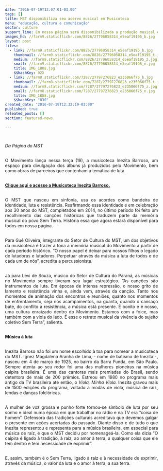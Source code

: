```yaml
---
date: "2016-07-19T12:07:01-03:00"
tags: []
title: MST disponibiliza seu acervo musical em Musicoteca
menu: "educação, cultura e comunicação"
sector: culture
support_line: Em nossa página será disponibilizada a produção musical que conta a história do movimento.
images_hd: //farm9.staticflickr.com/8826/27796058314_e5eaf19195_b.jpg
layout: post
files:
  - link: //farm9.staticflickr.com/8826/27796058314_e5eaf19195_b.jpg
    thumbnail: //farm9.staticflickr.com/8826/27796058314_e5eaf19195_t.jpg
    medium: //farm9.staticflickr.com/8826/27796058314_e5eaf19195_z.jpg
    small: //farm9.staticflickr.com/8826/27796058314_e5eaf19195_n.jpg
    title: IMG_1808.jpg
    $$hashKey: 02X
  - link: //farm8.staticflickr.com/7287/27797276823_e235066f75_b.jpg
    thumbnail: //farm8.staticflickr.com/7287/27797276823_e235066f75_t.jpg
    medium: //farm8.staticflickr.com/7287/27797276823_e235066f75_z.jpg
    small: //farm8.staticflickr.com/7287/27797276823_e235066f75_n.jpg
    title: IMG_1888.jpg
    $$hashKey: "030"
created_date: "2016-07-19T12:32:19-03:00"
published: true
releated_posts: []
section: featured-news

---
```

<p style="text-align: justify;">&nbsp;</p>

<p style="text-align: justify;"><em>Da P&aacute;gina do MST&nbsp;</em></p>

<p style="text-align: justify;"><br />
O Movimento lan&ccedil;a nessa ter&ccedil;a (19), a musicoteca Inezita Barroso, um espa&ccedil;o para divulga&ccedil;&atilde;o dos &aacute;lbuns j&aacute; produzidos pelo Movimento, bem como obras de parceiros que contenham a tem&aacute;tica de luta.</p>

<p style="text-align: justify;"><br />
<strong><a href="http://www.mst.org.br/musicoteca">Clique aqui e acesse a Musicoteca Inezita Barroso.</a></strong></p>

<p style="text-align: justify;"><br />
O MST que nasceu em sinfonia, usa os acordes como bandeira de identidade, luta e resist&ecirc;ncia. Reafirmando essa identidade e em celebra&ccedil;&atilde;o aos 30 anos do MST, completados em 2014, no &uacute;ltimo per&iacute;odo foi feito um recolhimento das can&ccedil;&otilde;es hist&oacute;ricas que traduzem parte da mem&oacute;ria musical do povo Sem Terra. Hist&oacute;ria essa que agora estar&aacute; dispon&iacute;vel para todos em nossa p&aacute;gina.</p>

<p style="text-align: justify;"><br />
Para Gu&ecirc; Oliveira, integrante do Setor de Cultura do MST, um dos objetivos da musicoteca &eacute; trazer &agrave; tona a mem&oacute;ria musical do Movimento a partir de cada per&iacute;odo hist&oacute;rico. &ldquo;O nosso papel &eacute; deixar para nossos filhos o legado de lutadoras e lutadores. Perpetuar atrav&eacute;s da m&uacute;sica a luta de todos e de cada um de n&oacute;s&rdquo;, acredita a percussionista.</p>

<p style="text-align: justify;"><br />
J&aacute; para Levi de Souza, m&uacute;sico do Setor de Cultura do Paran&aacute;, as m&uacute;sicas no Movimento sempre tiveram seu lugar estrat&eacute;gico. &ldquo;As can&ccedil;&otilde;es s&atilde;o instrumentos de luta. Em &eacute;pocas de intensa repress&atilde;o, o nosso grito de lamento e resist&ecirc;ncia vinha e, ainda vem, atrav&eacute;s da can&ccedil;&atilde;o. Tanto nos momentos de anima&ccedil;&atilde;o dos encontros e reuni&otilde;es, quanto nos momentos de enfrentamento, seja nos acampamentos, na guarita, quando o cansa&ccedil;o bate, do conflito &agrave; resist&ecirc;ncia, a m&uacute;sica est&aacute; presente. &Eacute; bonito e &eacute; nosso, uma cultura enraizado dentro do Movimento. Estamos com a foice, mas tamb&eacute;m com a viola do lado. &Eacute; esse o retrato musical da viv&ecirc;ncia do sujeito coletivo Sem Terra&rdquo;, salienta.</p>

<p style="text-align: justify;"><br />
<strong>M&uacute;sica &agrave; luta</strong></p>

<p style="text-align: justify;"><br />
Inezita Barroso n&atilde;o foi um nome escolhido &agrave; toa para nomear a musicoteca do MST. Ignez Magdalena Aranha de Lima, - nome de batismo de Inezita -, nasceu em 4 de mar&ccedil;o de 1925, no bairro da Barra Funda, em S&atilde;o Paulo. Sempre atenta ao seu redor foi uma das mulheres pioneiras na m&uacute;sica caipira brasileira. &Eacute; uma das cantoras mais premiadas do Brasil, sendo detentora de mais de 200 pr&ecirc;mios. Estreou em 1980 no programa mais antigo da TV brasileira at&eacute; ent&atilde;o, o <em>Viola, Minha Viola.</em> Inezita gravou mais de 1500 edi&ccedil;&otilde;es do programa, voltado a modas de viola, m&uacute;sica de ra&iacute;z, lendas e dan&ccedil;as folcl&oacute;ricas.</p>

<p style="text-align: justify;"><br />
A mulher de voz grossa e punho forte tornou-se s&iacute;mbolo de luta por seu sonho e ideal numa &eacute;poca em que trabalhar no r&aacute;dio e na TV era &ldquo;coisa de homem&rdquo;. Defensora das tradi&ccedil;&otilde;es culturais acreditava que devemos galgar o presente em a&ccedil;&otilde;es acertadas do passado. Diante disso e de tudo o que Inezita representou e representa para a m&uacute;sica brasileira, em especial para m&uacute;sica de ra&iacute;z, &eacute; que o MST decidiu por homenage&aacute;-la. Como ela dizia &ldquo;O caipira &eacute; ligado &agrave; tradi&ccedil;&atilde;o, &agrave; raiz, ao amor &agrave; terra, a qualquer coisa que ele tem dentro e tem necessidade de exprimir&rdquo;.</p>

<p style="text-align: justify;"><br />
E, assim, tamb&eacute;m &eacute; o Sem Terra, ligado &agrave; raiz e &agrave; necessidade de exprimir, atrav&eacute;s da m&uacute;sica, o valor da luta e o amor &agrave; terra, a sua terra.</p>
